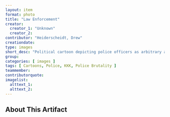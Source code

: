 ```yaml
---
layout: item
format: photo
title: "Law Enforcement"
creator:
  creator_1: "Unknown"
  creator_2:
contributor: "Heiderscheidt, Drew"
creationdate:
type: images
short_desc: "Political cartoon depicting police officers as arbitrary and members of hate groups."
group:
categories: [ images ] 
tags: [ Cartoons, Police, KKK, Police Brutality ]
teammember:
contributorquote:
imagelist:
  alttext_1: 
  alttext_2: 
---
```

## About This Artifact


